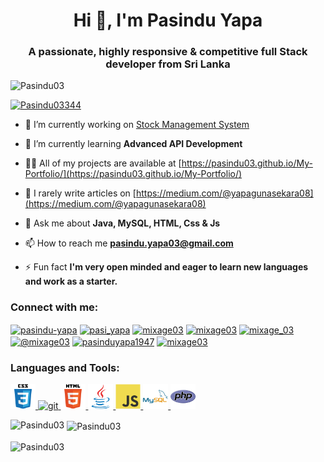 <h1 align="center">Hi 👋, I'm Pasindu Yapa</h1>
<h3 align="center">A passionate, highly responsive & competitive full Stack developer from Sri Lanka</h3>

<p align="left"> <img src="https://komarev.com/ghpvc/?username=Pasindu03&label=Profile%20views&color=0e75b6&style=flat" alt="Pasindu03" /> </p>

<p align="left"> <a href="https://github.com/ryo-ma/github-profile-trophy"><img src="https://github-profile-trophy.vercel.app/?username=Pasindu03" alt="Pasindu03344" /></a> </p>

- 🔭 I’m currently working on [Stock Management System](https://github.com/Pasindu03/Stock-Management-System)

- 🌱 I’m currently learning **Advanced API Development**

- 👨‍💻 All of my projects are available at [https://pasindu03.github.io/My-Portfolio/](https://pasindu03.github.io/My-Portfolio/)

- 📝 I rarely write articles on [https://medium.com/@yapagunasekara08](https://medium.com/@yapagunasekara08)

- 💬 Ask me about **Java, MySQL, HTML, Css & Js**

- 📫 How to reach me **pasindu.yapa03@gmail.com**

- ⚡ Fun fact **I'm very open minded and eager to learn new languages and work as a starter.**

<h3 align="left">Connect with me:</h3>
<p align="left">
<a href="https://codepen.io/pasindu-yapa" target="blank"><img align="center" src="https://raw.githubusercontent.com/rahuldkjain/github-profile-readme-generator/master/src/images/icons/Social/codepen.svg" alt="pasindu-yapa" height="30" width="40" /></a>
<a href="https://twitter.com/pasi_yapa" target="blank"><img align="center" src="https://raw.githubusercontent.com/rahuldkjain/github-profile-readme-generator/master/src/images/icons/Social/twitter.svg" alt="pasi_yapa" height="30" width="40" /></a>
<a href="https://linkedin.com/in/mixage03" target="blank"><img align="center" src="https://raw.githubusercontent.com/rahuldkjain/github-profile-readme-generator/master/src/images/icons/Social/linked-in-alt.svg" alt="mixage03" height="30" width="40" /></a>
<a href="https://fb.com/mixage03" target="blank"><img align="center" src="https://raw.githubusercontent.com/rahuldkjain/github-profile-readme-generator/master/src/images/icons/Social/facebook.svg" alt="mixage03" height="30" width="40" /></a>
<a href="https://instagram.com/mixage_03" target="blank"><img align="center" src="https://raw.githubusercontent.com/rahuldkjain/github-profile-readme-generator/master/src/images/icons/Social/instagram.svg" alt="mixage_03" height="30" width="40" /></a>
<a href="https://medium.com/@mixage03" target="blank"><img align="center" src="https://raw.githubusercontent.com/rahuldkjain/github-profile-readme-generator/master/src/images/icons/Social/medium.svg" alt="@mixage03" height="30" width="40" /></a>
<a href="https://www.youtube.com/c/pasinduyapa1947" target="blank"><img align="center" src="https://raw.githubusercontent.com/rahuldkjain/github-profile-readme-generator/master/src/images/icons/Social/youtube.svg" alt="pasinduyapa1947" height="30" width="40" /></a>
<a href="https://discord.gg/mixage03" target="blank"><img align="center" src="https://raw.githubusercontent.com/rahuldkjain/github-profile-readme-generator/master/src/images/icons/Social/discord.svg" alt="mixage03" height="30" width="40" /></a>
</p>

<h3 align="left">Languages and Tools:</h3>
<p align="left"> <a href="https://www.w3schools.com/css/" target="_blank" rel="noreferrer"> <img src="https://raw.githubusercontent.com/devicons/devicon/master/icons/css3/css3-original-wordmark.svg" alt="css3" width="40" height="40"/> </a> <a href="https://git-scm.com/" target="_blank" rel="noreferrer"> <img src="https://www.vectorlogo.zone/logos/git-scm/git-scm-icon.svg" alt="git" width="40" height="40"/> </a> <a href="https://www.w3.org/html/" target="_blank" rel="noreferrer"> <img src="https://raw.githubusercontent.com/devicons/devicon/master/icons/html5/html5-original-wordmark.svg" alt="html5" width="40" height="40"/> </a> <a href="https://www.java.com" target="_blank" rel="noreferrer"> <img src="https://raw.githubusercontent.com/devicons/devicon/master/icons/java/java-original.svg" alt="java" width="40" height="40"/> </a> <a href="https://developer.mozilla.org/en-US/docs/Web/JavaScript" target="_blank" rel="noreferrer"> <img src="https://raw.githubusercontent.com/devicons/devicon/master/icons/javascript/javascript-original.svg" alt="javascript" width="40" height="40"/> </a> <a href="https://www.mysql.com/" target="_blank" rel="noreferrer"> <img src="https://raw.githubusercontent.com/devicons/devicon/master/icons/mysql/mysql-original-wordmark.svg" alt="mysql" width="40" height="40"/> </a> <a href="https://www.php.net" target="_blank" rel="noreferrer"> <img src="https://raw.githubusercontent.com/devicons/devicon/master/icons/php/php-original.svg" alt="php" width="40" height="40"/> </a> </p>

<p><img align="left" src="https://github-readme-stats.vercel.app/api/top-langs?username=Pasindu03&show_icons=true&locale=en&layout=compact" alt="Pasindu03" /></p>

<p>&nbsp;<img align="center" src="https://github-readme-stats.vercel.app/api?username=Pasindu03&show_icons=true&locale=en" alt="Pasindu03" /></p>

<p><img align="center" src="https://github-readme-streak-stats.herokuapp.com/?user=Pasindu03&" alt="Pasindu03" /></p>

